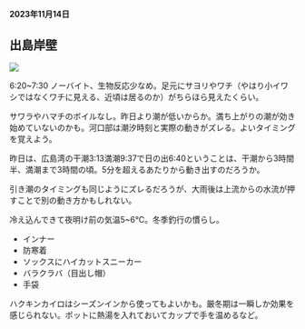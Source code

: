 #### 2023年11月14日

## 出島岸壁

![](https://i.gyazo.com/365f44e9b26c3fe702d84ed48e9268f9.jpg)

6:20~7:30 ノーバイト、生物反応少なめ。足元にサヨリやワチ（やはり小イワシではなくワチに見える、近頃は居るのか）がちらほら見えたくらい。

サワラやハマチのボイルなし。昨日より潮が低いからか。満ち上がりの潮が効き始めていないのかも。河口部は潮汐時刻と実際の動きがズレる。よいタイミングを覚えよう。

昨日は、広島湾の干潮3:13満潮9:37で日の出6:40ということは、干潮から3時間半、満潮まで3時間の頃。5分を超えるあたりから動き出すのだろうか。

引き潮のタイミングも同じようにズレるだろうが、大雨後は上流からの水流が押すことで別の動き方かもしれない。

冷え込んできて夜明け前の気温5~6℃。冬季釣行の慣らし。

- インナー
- 防寒着
- ソックスにハイカットスニーカー
- バラクラバ（目出し帽）
- 手袋

ハクキンカイロはシーズンインから使ってもよいかも。厳冬期は一瞬しか効果を感じられない。ポットに熱湯を入れておいてカップで手を温めるなど。


